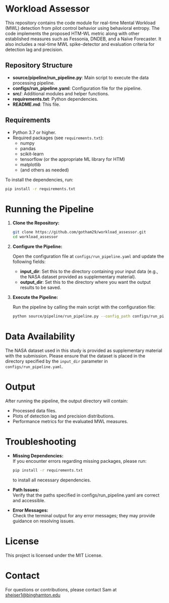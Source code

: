# Workload Assessor

This repository contains the code module for real-time Mental Workload (MWL) detection from pilot control behavior using behavioral entropy. The code implements the proposed HTM-WL metric along with other established measures such as Fessonia, DNDEB, and a Naïve Forecaster. It also includes a real-time MWL spike-detector and evaluation criteria for detection lag and precision.

## Repository Structure

- **source/pipeline/run_pipeline.py**: Main script to execute the data processing pipeline.
- **configs/run_pipeline.yaml**: Configuration file for the pipeline.
- **src/**: Additional modules and helper functions.
- **requirements.txt**: Python dependencies.
- **README.md**: This file.

## Requirements

- Python 3.7 or higher.
- Required packages (see `requirements.txt`):
  - numpy
  - pandas
  - scikit-learn
  - tensorflow (or the appropriate ML library for HTM)
  - matplotlib
  - (and others as needed)

To install the dependencies, run:

```bash
pip install -r requirements.txt
```


# Running the Pipeline

1. **Clone the Repository:**

   ```bash
   git clone https://github.com/gotham29/workload_assessor.git
   cd workload_assessor
   ```

2. **Configure the Pipeline:**

   Open the configuration file at `configs/run_pipeline.yaml` and update the following fields:
   - **input_dir**: Set this to the directory containing your input data (e.g., the NASA dataset provided as supplementary material).
   - **output_dir**: Set this to the directory where you want the output results to be saved.

3. **Execute the Pipeline:**

   Run the pipeline by calling the main script with the configuration file:

   ```bash
   python source/pipeline/run_pipeline.py --config_path configs/run_pipeline.yaml
   ```


# Data Availability

The NASA dataset used in this study is provided as supplementary material with the submission. Please ensure that the dataset is placed in the directory specified by the `input_dir` parameter in `configs/run_pipeline.yaml`.


# Output

After running the pipeline, the output directory will contain:
- Processed data files.
- Plots of detection lag and precision distributions.
- Performance metrics for the evaluated MWL measures.


# Troubleshooting

- **Missing Dependencies:**  
  If you encounter errors regarding missing packages, please run:
  ```bash
  pip install -r requirements.txt
  ```
  to install all necessary dependencies.

- **Path Issues:**  
  Verify that the paths specified in configs/run_pipeline.yaml are correct and accessible.
- **Error Messages:**  
  Check the terminal output for any error messages; they may provide guidance on resolving issues.


# License
This project is licensed under the MIT License.


# Contact
For questions or contributions, please contact Sam at sheiser1@binghamton.edu


